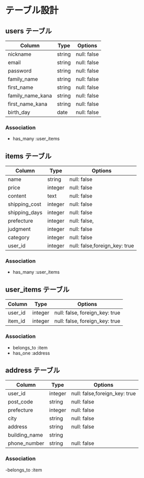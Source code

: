 # テーブル設計

## users テーブル

| Column           | Type   | Options     |
| --------         | ------ | ----------- |
| nickname         | string | null: false |
| email            | string | null: false |
| password         | string | null: false |
| family_name      | string | null: false |
| first_name       | string | null: false |
| family_name_kana | string | null: false |
| first_name_kana  | string | null: false |
| birth_day        | date   | null: false |
### Association

- has_many :user_items



## items テーブル

| Column          | Type      | Options                       |
| --------        | ------    | -----------                   |
| name            | string    | null: false                   |
| price           | integer   | null: false                   |
| content         | text      | null: false                   |
| shipping_cost   | integer   | null: false                   |
| shipping_days   | integer   | null: false                   |
| prefecture      | integer   | null: false,                  |
| judgment        | integer   | null: false                   |
| category        | integer   | null: false                   |
| user_id         | integer   | null: false,foreign_key: true |
### Association

- has_many :user_items




## user_items テーブル

| Column    | Type       | Options                        |
| ------    | ---------- | ------------------------------ |
| user_id   | integer    | null: false, foreign_key: true |
| item_id   | integer    | null: false, foreign_key: true |
### Association

- belongs_to :item
- has_one    :address





## address テーブル

| Column          | Type      | Options                       |
| --------        | ------    | -----------                   |    
| user_id         | integer   | null: false,foreign_key: true |
| post_code       | string    | null: false                   |
| prefecture      | integer   | null: false                   |
| city            | string    | null: false                   |
| address         | string    | null: false                   |
| building_name   | string    |                               |
| phone_number    | string    | null: false                   |
### Association

-belongs_to :item